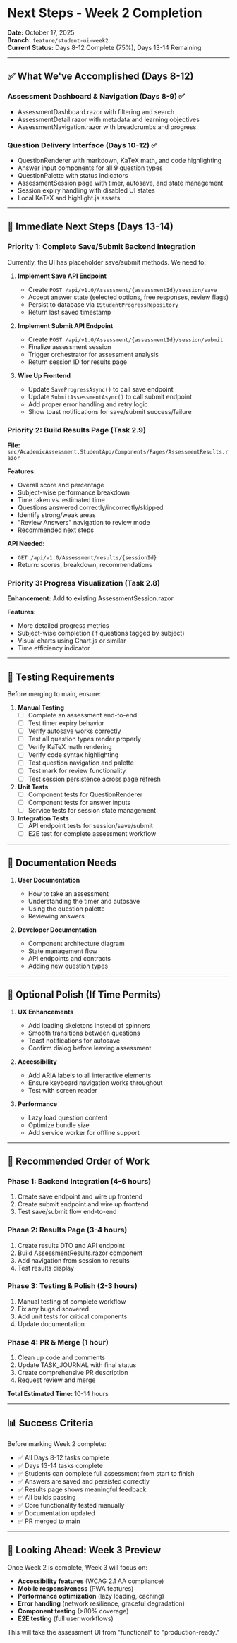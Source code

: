 # Next Steps - Week 2 Completion

**Date:** October 17, 2025  
**Branch:** `feature/student-ui-week2`  
**Current Status:** Days 8-12 Complete (75%), Days 13-14 Remaining

---

## ✅ What We've Accomplished (Days 8-12)

### Assessment Dashboard & Navigation (Days 8-9) ✅
- AssessmentDashboard.razor with filtering and search
- AssessmentDetail.razor with metadata and learning objectives
- AssessmentNavigation.razor with breadcrumbs and progress

### Question Delivery Interface (Days 10-12) ✅
- QuestionRenderer with markdown, KaTeX math, and code highlighting
- Answer input components for all 9 question types
- QuestionPalette with status indicators
- AssessmentSession page with timer, autosave, and state management
- Session expiry handling with disabled UI states
- Local KaTeX and highlight.js assets

---

## 🎯 Immediate Next Steps (Days 13-14)

### Priority 1: Complete Save/Submit Backend Integration

Currently, the UI has placeholder save/submit methods. We need to:

1. **Implement Save API Endpoint**
   - Create `POST /api/v1.0/Assessment/{assessmentId}/session/save`
   - Accept answer state (selected options, free responses, review flags)
   - Persist to database via `IStudentProgressRepository`
   - Return last saved timestamp

2. **Implement Submit API Endpoint**
   - Create `POST /api/v1.0/Assessment/{assessmentId}/session/submit`
   - Finalize assessment session
   - Trigger orchestrator for assessment analysis
   - Return session ID for results page

3. **Wire Up Frontend**
   - Update `SaveProgressAsync()` to call save endpoint
   - Update `SubmitAssessmentAsync()` to call submit endpoint
   - Add proper error handling and retry logic
   - Show toast notifications for save/submit success/failure

### Priority 2: Build Results Page (Task 2.9)

**File:** `src/AcademicAssessment.StudentApp/Components/Pages/AssessmentResults.razor`

**Features:**
- Overall score and percentage
- Subject-wise performance breakdown
- Time taken vs. estimated time
- Questions answered correctly/incorrectly/skipped
- Identify strong/weak areas
- "Review Answers" navigation to review mode
- Recommended next steps

**API Needed:**
- `GET /api/v1.0/Assessment/results/{sessionId}`
- Return: scores, breakdown, recommendations

### Priority 3: Progress Visualization (Task 2.8)

**Enhancement:** Add to existing AssessmentSession.razor

**Features:**
- More detailed progress metrics
- Subject-wise completion (if questions tagged by subject)
- Visual charts using Chart.js or similar
- Time efficiency indicator

---

## 🧪 Testing Requirements

Before merging to main, ensure:

1. **Manual Testing**
   - [ ] Complete an assessment end-to-end
   - [ ] Test timer expiry behavior
   - [ ] Verify autosave works correctly
   - [ ] Test all question types render properly
   - [ ] Verify KaTeX math rendering
   - [ ] Verify code syntax highlighting
   - [ ] Test question navigation and palette
   - [ ] Test mark for review functionality
   - [ ] Test session persistence across page refresh

2. **Unit Tests**
   - [ ] Component tests for QuestionRenderer
   - [ ] Component tests for answer inputs
   - [ ] Service tests for session state management

3. **Integration Tests**
   - [ ] API endpoint tests for session/save/submit
   - [ ] E2E test for complete assessment workflow

---

## 📝 Documentation Needs

1. **User Documentation**
   - How to take an assessment
   - Understanding the timer and autosave
   - Using the question palette
   - Reviewing answers

2. **Developer Documentation**
   - Component architecture diagram
   - State management flow
   - API endpoints and contracts
   - Adding new question types

---

## 🎨 Optional Polish (If Time Permits)

1. **UX Enhancements**
   - Add loading skeletons instead of spinners
   - Smooth transitions between questions
   - Toast notifications for autosave
   - Confirm dialog before leaving assessment

2. **Accessibility**
   - Add ARIA labels to all interactive elements
   - Ensure keyboard navigation works throughout
   - Test with screen reader

3. **Performance**
   - Lazy load question content
   - Optimize bundle size
   - Add service worker for offline support

---

## 🚀 Recommended Order of Work

### Phase 1: Backend Integration (4-6 hours)
1. Create save endpoint and wire up frontend
2. Create submit endpoint and wire up frontend
3. Test save/submit flow end-to-end

### Phase 2: Results Page (3-4 hours)
1. Create results DTO and API endpoint
2. Build AssessmentResults.razor component
3. Add navigation from session to results
4. Test results display

### Phase 3: Testing & Polish (2-3 hours)
1. Manual testing of complete workflow
2. Fix any bugs discovered
3. Add unit tests for critical components
4. Update documentation

### Phase 4: PR & Merge (1 hour)
1. Clean up code and comments
2. Update TASK_JOURNAL with final status
3. Create comprehensive PR description
4. Request review and merge

**Total Estimated Time:** 10-14 hours

---

## 📊 Success Criteria

Before marking Week 2 complete:

- ✅ All Days 8-12 tasks complete
- ✅ Days 13-14 tasks complete
- ✅ Students can complete full assessment from start to finish
- ✅ Answers are saved and persisted correctly
- ✅ Results page shows meaningful feedback
- ✅ All builds passing
- ✅ Core functionality tested manually
- ✅ Documentation updated
- ✅ PR merged to main

---

## 🔮 Looking Ahead: Week 3 Preview

Once Week 2 is complete, Week 3 will focus on:

- **Accessibility features** (WCAG 2.1 AA compliance)
- **Mobile responsiveness** (PWA features)
- **Performance optimization** (lazy loading, caching)
- **Error handling** (network resilience, graceful degradation)
- **Component testing** (>80% coverage)
- **E2E testing** (full user workflows)

This will take the assessment UI from "functional" to "production-ready."
